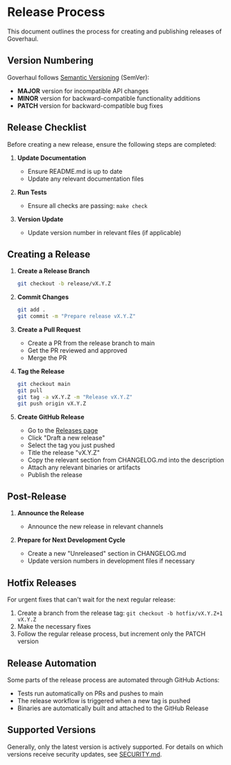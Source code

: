 # Release Process

This document outlines the process for creating and publishing releases of Goverhaul.

## Version Numbering

Goverhaul follows [Semantic Versioning](https://semver.org/) (SemVer):

- **MAJOR** version for incompatible API changes
- **MINOR** version for backward-compatible functionality additions
- **PATCH** version for backward-compatible bug fixes

## Release Checklist

Before creating a new release, ensure the following steps are completed:

1. **Update Documentation**
   - Ensure README.md is up to date
   - Update any relevant documentation files

2. **Run Tests**
   - Ensure all checks are passing: `make check`

3. **Version Update**
   - Update version number in relevant files (if applicable)

## Creating a Release

1. **Create a Release Branch**
   ```bash
   git checkout -b release/vX.Y.Z
   ```

2. **Commit Changes**
   ```bash
   git add .
   git commit -m "Prepare release vX.Y.Z"
   ```

3. **Create a Pull Request**
   - Create a PR from the release branch to main
   - Get the PR reviewed and approved
   - Merge the PR

4. **Tag the Release**
   ```bash
   git checkout main
   git pull
   git tag -a vX.Y.Z -m "Release vX.Y.Z"
   git push origin vX.Y.Z
   ```

5. **Create GitHub Release**
   - Go to the [Releases page](https://github.com/gophersatwork/goverhaul/releases)
   - Click "Draft a new release"
   - Select the tag you just pushed
   - Title the release "vX.Y.Z"
   - Copy the relevant section from CHANGELOG.md into the description
   - Attach any relevant binaries or artifacts
   - Publish the release

## Post-Release

1. **Announce the Release**
   - Announce the new release in relevant channels

2. **Prepare for Next Development Cycle**
   - Create a new "Unreleased" section in CHANGELOG.md
   - Update version numbers in development files if necessary

## Hotfix Releases

For urgent fixes that can't wait for the next regular release:

1. Create a branch from the release tag: `git checkout -b hotfix/vX.Y.Z+1 vX.Y.Z`
2. Make the necessary fixes
3. Follow the regular release process, but increment only the PATCH version

## Release Automation

Some parts of the release process are automated through GitHub Actions:

- Tests run automatically on PRs and pushes to main
- The release workflow is triggered when a new tag is pushed
- Binaries are automatically built and attached to the GitHub Release

## Supported Versions

Generally, only the latest version is actively supported. For details on which versions receive security updates, see [SECURITY.md](SECURITY.md).